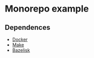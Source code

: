# Monorepo example

## Dependences

- [Docker](https://www.docker.com/)
- [Make](https://www.gnu.org/software/make/manual/make.html)
- [Bazelisk](https://bazel.build/install/bazelisk)
